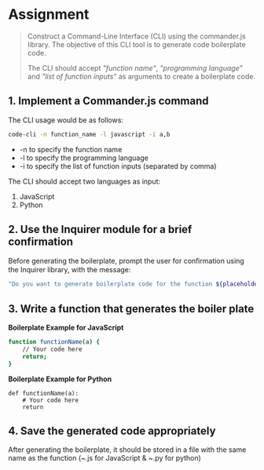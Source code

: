 # **Assignment**

> Construct a Command-Line Interface (CLI) using the commander.js library. The objective of this CLI tool is to generate code boilerplate code.
> 
> The CLI should accept *"function name"*, *"programming language"* and *"list of function inputs"* as arguments to create a boilerplate code.

## 1. Implement a Commander.js command
The CLI usage would be as follows:
```bash
code-cli -n function_name -l javascript -i a,b
```
- -n to specify the function name
- -l to specify the programming language
- -i to specify the list of function inputs (separated by comma)

The CLI should accept two languages as input:
1. JavaScript
2. Python

## 2. Use the Inquirer module for a brief confirmation
Before generating the boilerplate, prompt the user for conﬁrmation
using the Inquirer library, with the message:

```bash
"Do you want to generate boilerplate code for the function ${placeholder.name} in the programming language ${placeholder.language}?"
```

## 3. Write a function that generates the boiler plate
**Boilerplate Example for JavaScript**

```bash
function functionName(a) {
    // Your code here
    return;
}
```

**Boilerplate Example for Python**
```
def functionName(a):
    # Your code here
    return
```

## 4. Save the generated code appropriately
After generating the boilerplate, it should be stored in a file with the same name as the function (~.js for JavaScript & ~.py for python)